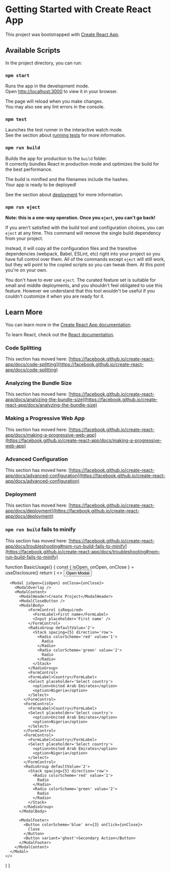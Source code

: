# Getting Started with Create React App

This project was bootstrapped with [Create React App](https://github.com/facebook/create-react-app).

## Available Scripts

In the project directory, you can run:

### `npm start`

Runs the app in the development mode.\
Open [http://localhost:3000](http://localhost:3000) to view it in your browser.

The page will reload when you make changes.\
You may also see any lint errors in the console.

### `npm test`

Launches the test runner in the interactive watch mode.\
See the section about [running tests](https://facebook.github.io/create-react-app/docs/running-tests) for more information.

### `npm run build`

Builds the app for production to the `build` folder.\
It correctly bundles React in production mode and optimizes the build for the best performance.

The build is minified and the filenames include the hashes.\
Your app is ready to be deployed!

See the section about [deployment](https://facebook.github.io/create-react-app/docs/deployment) for more information.

### `npm run eject`

**Note: this is a one-way operation. Once you `eject`, you can't go back!**

If you aren't satisfied with the build tool and configuration choices, you can `eject` at any time. This command will remove the single build dependency from your project.

Instead, it will copy all the configuration files and the transitive dependencies (webpack, Babel, ESLint, etc) right into your project so you have full control over them. All of the commands except `eject` will still work, but they will point to the copied scripts so you can tweak them. At this point you're on your own.

You don't have to ever use `eject`. The curated feature set is suitable for small and middle deployments, and you shouldn't feel obligated to use this feature. However we understand that this tool wouldn't be useful if you couldn't customize it when you are ready for it.

## Learn More

You can learn more in the [Create React App documentation](https://facebook.github.io/create-react-app/docs/getting-started).

To learn React, check out the [React documentation](https://reactjs.org/).

### Code Splitting

This section has moved here: [https://facebook.github.io/create-react-app/docs/code-splitting](https://facebook.github.io/create-react-app/docs/code-splitting)

### Analyzing the Bundle Size

This section has moved here: [https://facebook.github.io/create-react-app/docs/analyzing-the-bundle-size](https://facebook.github.io/create-react-app/docs/analyzing-the-bundle-size)

### Making a Progressive Web App

This section has moved here: [https://facebook.github.io/create-react-app/docs/making-a-progressive-web-app](https://facebook.github.io/create-react-app/docs/making-a-progressive-web-app)

### Advanced Configuration

This section has moved here: [https://facebook.github.io/create-react-app/docs/advanced-configuration](https://facebook.github.io/create-react-app/docs/advanced-configuration)

### Deployment

This section has moved here: [https://facebook.github.io/create-react-app/docs/deployment](https://facebook.github.io/create-react-app/docs/deployment)

### `npm run build` fails to minify

This section has moved here: [https://facebook.github.io/create-react-app/docs/troubleshooting#npm-run-build-fails-to-minify](https://facebook.github.io/create-react-app/docs/troubleshooting#npm-run-build-fails-to-minify)




function BasicUsage() {
  const { isOpen, onOpen, onClose } = useDisclosure()
  return (
    <>
      <Button onClick={onOpen}>Open Modal</Button>

      <Modal isOpen={isOpen} onClose={onClose}>
        <ModalOverlay />
        <ModalContent>
          <ModalHeader>Create Project</ModalHeader>
          <ModalCloseButton />
          <ModalBody>
              <FormControl isRequired>
                <FormLabel>First name</FormLabel>
                <Input placeholder='First name' />
              </FormControl>
              <RadioGroup defaultValue='2'>
                <Stack spacing={5} direction='row'>
                  <Radio colorScheme='red' value='1'>
                    Radio
                  </Radio>
                  <Radio colorScheme='green' value='2'>
                    Radio
                  </Radio>
                </Stack>
              </RadioGroup>
              <FormControl>
              <FormLabel>Country</FormLabel>
              <Select placeholder='Select country'>
                <option>United Arab Emirates</option>
                <option>Nigeria</option>
              </Select>
            </FormControl>
            <FormControl>
              <FormLabel>Country</FormLabel>
              <Select placeholder='Select country'>
                <option>United Arab Emirates</option>
                <option>Nigeria</option>
              </Select>
            </FormControl>
            <FormControl>
              <FormLabel>Country</FormLabel>
              <Select placeholder='Select country'>
                <option>United Arab Emirates</option>
                <option>Nigeria</option>
              </Select>
            </FormControl>
            <RadioGroup defaultValue='2'>
              <Stack spacing={5} direction='row'>
                <Radio colorScheme='red' value='1'>
                  Radio
                </Radio>
                <Radio colorScheme='green' value='2'>
                  Radio
                </Radio>
              </Stack>
            </RadioGroup>
          </ModalBody>

          <ModalFooter>
            <Button colorScheme='blue' mr={3} onClick={onClose}>
              Close
            </Button>
            <Button variant='ghost'>Secondary Action</Button>
          </ModalFooter>
        </ModalContent>
      </Modal>
    </>
  )
}